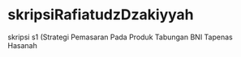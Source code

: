 # skripsiRafiatudzDzakiyyah
skripsi s1 (Strategi Pemasaran Pada Produk Tabungan BNI Tapenas Hasanah

